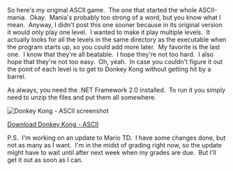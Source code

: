 So here's my original ASCII game.  The one that started the whole ASCII-mania.  Okay.  Mania's probably too strong of a word, but you know what I mean.  Anyway, I didn't post this one sooner because in its original version it would only play one level.  I wanted to make it play multiple levels.  It actually looks for all the levels in the same directory as the executable when the program starts up, so you could add more later.  My favorite is the last one.  I know that they're all beatable.  I hope they're not too hard.  I also hope that they're not too easy.  Oh, yeah.  In case you couldn't figure it out the point of each level is to get to Donkey Kong without getting hit by a barrel.

As always, you need the .NET Framework 2.0 installed.  To run it you simply need to unzip the files and put them all somewhere.

![Donkey Kong - ASCII screenshot](/images/donkey-kong-ascii-post-1.png)

[Download Donkey Kong - ASCII](/donkey-kong-ascii.html)


P.S.  I'm working on an update to Mario TD.  I have some changes done, but not as many as I want.  I'm in the midst of grading right now, so the update might have to wait until after next week when my grades are due.  But I'll get it out as soon as I can.